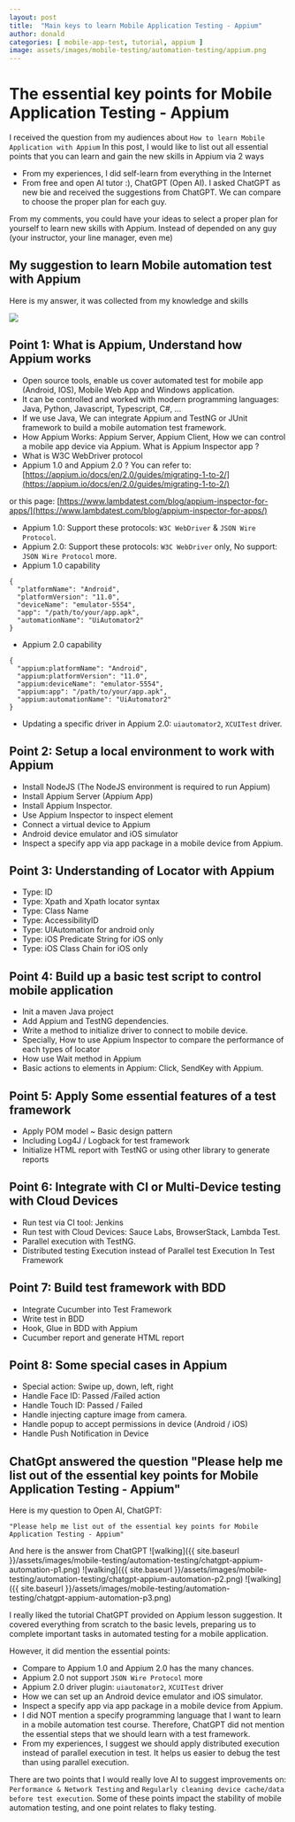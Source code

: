 ```yaml
---
layout: post
title:  "Main keys to learn Mobile Application Testing - Appium"
author: donald
categories: [ mobile-app-test, tutorial, appium ]
image: assets/images/mobile-testing/automation-testing/appium.png
---
```


# The essential key points for Mobile Application Testing - Appium

I received the question from my audiences about `How to learn Mobile Application with Appium`
In this post, I would like to list out all essential points that you can learn and gain the new skills in Appium via 2 ways
- From my experiences, I did self-learn from everything in the Internet
- From free and open AI tutor :), ChatGPT (Open AI). I asked ChatGPT as new bie and received the suggestions from ChatGPT. We can compare to choose the proper plan for each guy. 

From my comments, you could have your ideas to select a proper plan for yourself to learn new skills with Appium.
Instead of depended on any guy (your instructor, your line manager, even me)

## My suggestion to learn Mobile automation test with Appium
Here is my answer, it was collected from my knowledge and skills

![](https://lh7-us.googleusercontent.com/pSy9m0xuJCgmttavS62h7dA0Mg9GJFTjFBa2_lzjf0MVyRAS3Pc9rO8ivEjyS2L03_5zR5kXIyyVkyUAV84rQ4mYv0OBtG7mHS4llQVH6TSx-_DNS7OzNhwMSrdRDLCqP3Ow3TsPe0Ns9pFBJqIQSj8)

## Point 1: What is Appium, Understand how Appium works
- Open source tools, enable us  cover automated test for mobile app (Android, IOS), Mobile Web App and Windows application.
- It can be controlled and worked with modern programming languages: Java, Python, Javascript, Typescript, C#, ...
- If we use Java, We can integrate Appium and TestNG or JUnit framework to build a mobile automation test framework.
- How Appium Works: Appium Server, Appium Client, How we can control a mobile app device via Appium.
What is Appium Inspector app ?
- What is  W3C WebDriver protocol
- Appium 1.0 and Appium 2.0 ?
You can refer to: [https://appium.io/docs/en/2.0/guides/migrating-1-to-2/](https://appium.io/docs/en/2.0/guides/migrating-1-to-2/)

or this page: 
[https://www.lambdatest.com/blog/appium-inspector-for-apps/](https://www.lambdatest.com/blog/appium-inspector-for-apps/)

- Appium 1.0: Support these protocols: `W3C WebDriver` & `JSON Wire Protocol`.
- Appium 2.0: Support these protocols: `W3C WebDriver` only, No support: `JSON Wire Protocol` more.
- Appium 1.0 capability

```
{
  "platformName": "Android",
  "platformVersion": "11.0",
  "deviceName": "emulator-5554",
  "app": "/path/to/your/app.apk",
  "automationName": "UiAutomator2"
}
```

- Appium 2.0 capability

```
{
  "appium:platformName": "Android",
  "appium:platformVersion": "11.0",
  "appium:deviceName": "emulator-5554",
  "appium:app": "/path/to/your/app.apk",
  "appium:automationName": "UiAutomator2"
}
```

- Updating a specific driver in Appium 2.0: `uiautomator2`, `XCUITest` driver.

## Point 2: Setup a local environment to work with Appium
- Install NodeJS (The NodeJS environment is required to run Appium)
- Install Appium Server (Appium App)
- Install Appium Inspector.
- Use Appium Inspector to inspect element 
- Connect a virtual device to Appium
- Android device emulator and iOS simulator
- Inspect a specify app via app package in a mobile device from Appium.

## Point 3: Understanding of Locator with Appium
- Type: ID
- Type: Xpath and Xpath locator syntax
- Type: Class Name
- Type: AccessibilityID
- Type: UIAutomation for android only
- Type: iOS Predicate String for iOS only
- Type: iOS Class Chain for iOS only

## Point 4: Build up a basic test script to control mobile application
- Init a maven Java project
- Add Appium and TestNG dependencies.
- Write a method to initialize driver to connect to mobile device.
- Specially, How to use Appium Inspector to compare the performance of each types of locator
- How use Wait method in Appium
- Basic actions to elements in Appium: Click, SendKey with Appium.

## Point 5: Apply Some essential features of a test framework
- Apply POM model ~ Basic design pattern
- Including Log4J / Logback for test framework
- Initialize HTML report with TestNG or using other library to generate reports

## Point 6: Integrate with CI or Multi-Device testing with Cloud Devices
- Run test via CI tool: Jenkins
- Run test with Cloud Devices: Sauce Labs, BrowserStack, Lambda Test.
- Parallel execution with TestNG.
- Distributed testing Execution instead of Parallel test Execution In Test Framework

## Point 7: Build test framework with BDD
- Integrate Cucumber into Test Framework
- Write test in BDD
- Hook, Glue in BDD with Appium
- Cucumber report and generate HTML report

## Point 8: Some special cases in Appium
- Special action: Swipe up, down, left, right
- Handle Face ID: Passed /Failed action
- Handle Touch ID: Passed / Failed
- Handle injecting capture image from camera.
- Handle popup to accept permissions in device (Android / iOS)
- Handle Push Notification in Device

## ChatGpt answered the question "Please help me list out of the essential key points for Mobile Application Testing - Appium"
Here is my question to Open AI, ChatGPT: 
```angular2html
"Please help me list out of the essential key points for Mobile Application Testing - Appium"
```
And here is the answer from ChatGPT
![walking]({{ site.baseurl }}/assets/images/mobile-testing/automation-testing/chatgpt-appium-automation-p1.png)
![walking]({{ site.baseurl }}/assets/images/mobile-testing/automation-testing/chatgpt-appium-automation-p2.png)
![walking]({{ site.baseurl }}/assets/images/mobile-testing/automation-testing/chatgpt-appium-automation-p3.png)

I really liked the tutorial ChatGPT provided on Appium lesson suggestion. It covered everything from scratch to the basic levels, preparing us to complete important tasks in automated testing for a mobile application.

However, it did mention the essential points:
- Compare to Appium 1.0 and Appium 2.0 has the many chances. 
- Appium 2.0 not support `JSON Wire Protocol` more
- Appium 2.0 driver plugin: `uiautomator2`, `XCUITest` driver
- How we can set up an Android device emulator and iOS simulator.
- Inspect a specify app via app package in a mobile device from Appium.
- I did NOT mention a specify programming language that I want to  learn in a mobile automation test course. Therefore, ChatGPT did not mention the essential steps that we should learn with a test framework.
- From my experiences, I suggest we should apply distributed execution instead of parallel execution in test. It helps us easier to debug the test than using parallel execution.

There are two points that I would really love AI to suggest improvements on: `Performance & Network Testing` and `Regularly cleaning device cache/data before test execution`. Some of these points impact the stability of mobile automation testing, and one point relates to flaky testing.

[//]: # ([![10 keys for web application testing #shorts #mobile]&#40;https://img.youtube.com/vi/cYTZdLm1uxI/0.jpg&#41;]&#40;https://www.youtube.com/watch?v=cYTZdLm1uxI&#41;)
[//]: # ()
[//]: # ()
[//]: # ([![Testing4Everyone - 10 keys for web application testing - giải thích chi tiết]&#40;https://img.youtube.com/vi/sUCE_sctluE/0.jpg&#41;]&#40;https://www.youtube.com/watch?v=sUCE_sctluE&#41;)
[//]: # ()

